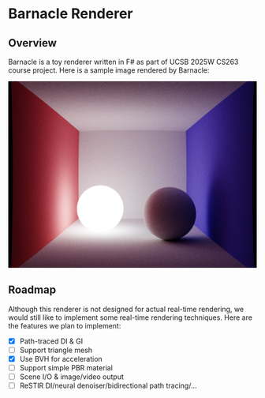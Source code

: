 ﻿# Barnacle Renderer

## Overview

Barnacle is a toy renderer written in F# as part of UCSB 2025W CS263 course project. Here is a sample image rendered by Barnacle:

![Path-Traced GI](./sample.png)

## Roadmap

Although this renderer is not designed for actual real-time rendering, we would still like to implement some real-time rendering techniques. Here are the features we plan to implement:
- [x] Path-traced DI & GI
- [ ] Support triangle mesh
- [x] Use BVH for acceleration
- [ ] Support simple PBR material
- [ ] Scene I/O & image/video output
- [ ] ReSTIR DI/neural denoiser/bidirectional path tracing/...
